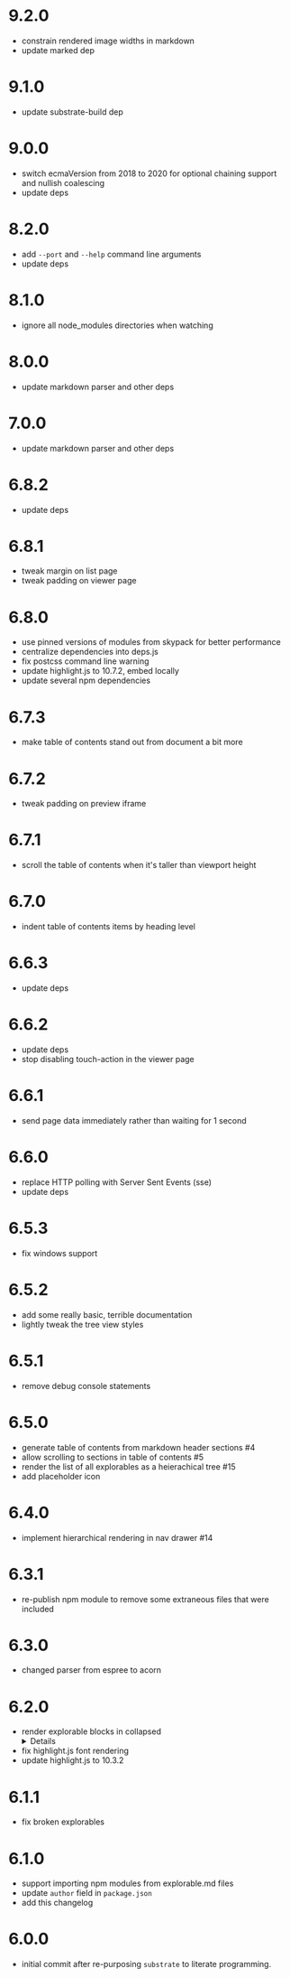 # 9.2.0
* constrain rendered image widths in markdown
* update marked dep

# 9.1.0
* update substrate-build dep

# 9.0.0
* switch ecmaVersion from 2018 to 2020 for optional chaining support and nullish coalescing 
* update deps


# 8.2.0
* add `--port` and `--help` command line arguments
* update deps


# 8.1.0
* ignore all node_modules directories when watching


# 8.0.0
* update markdown parser and other deps


# 7.0.0
* update markdown parser and other deps


# 6.8.2
* update deps


# 6.8.1
* tweak margin on list page
* tweak padding on viewer page


# 6.8.0
* use pinned versions of modules from skypack for better performance
* centralize dependencies into deps.js
* fix postcss command line warning
* update highlight.js to 10.7.2, embed locally
* update several npm dependencies


# 6.7.3
* make table of contents stand out from document a bit more


# 6.7.2
* tweak padding on preview iframe


# 6.7.1
* scroll the table of contents when it's taller than viewport height


# 6.7.0
* indent table of contents items by heading level


# 6.6.3
* update deps


# 6.6.2
* update deps
* stop disabling touch-action in the viewer page


# 6.6.1
* send page data immediately rather than waiting for 1 second


# 6.6.0
* replace HTTP polling with Server Sent Events (sse)
* update deps


# 6.5.3
* fix windows support


# 6.5.2
* add some really basic, terrible documentation
* lightly tweak the tree view styles


# 6.5.1
* remove debug console statements


# 6.5.0
* generate table of contents from markdown header sections #4
* allow scrolling to sections in table of contents #5
* render the list of all explorables as a heierachical tree #15
* add placeholder icon


# 6.4.0
* implement hierarchical rendering in nav drawer #14


# 6.3.1
* re-publish npm module to remove some extraneous files that were included


# 6.3.0
* changed parser from espree to acorn


# 6.2.0
* render explorable blocks in collapsed <details> elements
* fix highlight.js font rendering
* update highlight.js to 10.3.2


# 6.1.1
* fix broken explorables


# 6.1.0
* support importing npm modules from explorable.md files
* update `author` field in `package.json`
* add this changelog


# 6.0.0
* initial commit after re-purposing `substrate` to literate programming.
